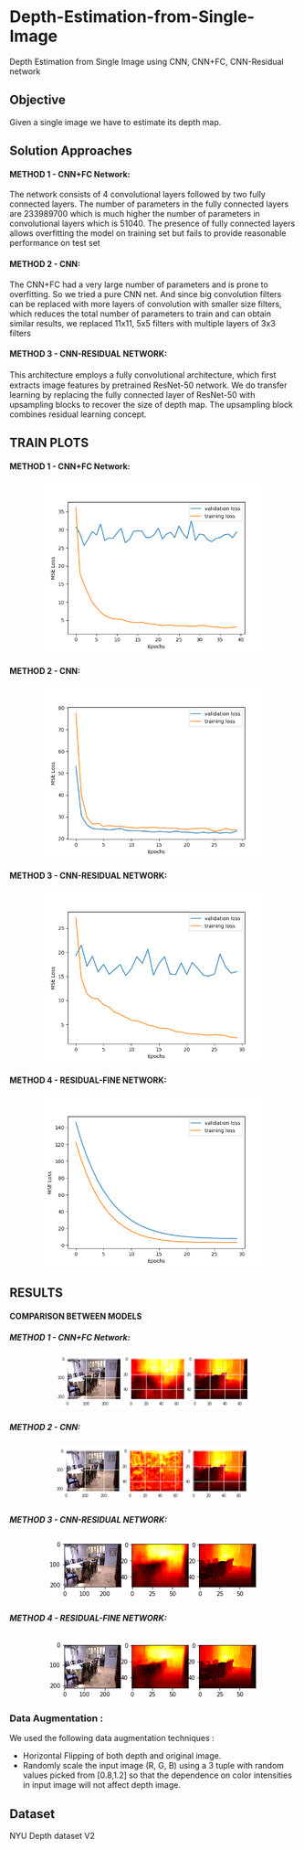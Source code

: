 # Depth-Estimation-from-Single-Image
Depth Estimation from Single Image using CNN, CNN+FC, CNN-Residual network

## Objective
Given a single image we have to estimate its depth map.

## Solution Approaches
#### METHOD 1  -  CNN+FC Network:
The network consists of 4 convolutional layers followed by two fully connected layers. The number of parameters in the fully connected layers are 233989700 which is much higher the number of parameters in convolutional layers which is 51040. The presence of fully connected layers allows overfitting the model on training set but fails to provide reasonable performance on test set 

#### METHOD 2  -  CNN:
The CNN+FC had  a very large number of parameters and is prone to overfitting. So we tried a pure CNN net. And since big convolution filters can be replaced with more layers of convolution with smaller size filters, which reduces the total number of parameters to train and can obtain similar results, we replaced 11x11, 5x5 filters with multiple layers of 3x3 filters

#### METHOD 3 - CNN-RESIDUAL NETWORK:
This architecture employs a fully convolutional architecture, which ﬁrst extracts image features by pretrained ResNet-50 network. We do transfer learning by replacing the fully connected layer of ResNet-50 with upsampling blocks to recover the size of depth map. The upsampling block combines residual learning concept.

## TRAIN PLOTS
#### METHOD 1  -  CNN+FC Network:
<p align='center'>
<img src='./outputs/plot1.png'/ hspace="20" width="400">  
</p>

#### METHOD 2  -  CNN:
<p align='center'>
<img src='./outputs/plot2.png'/ hspace="20" width="400">  
</p>

#### METHOD 3 - CNN-RESIDUAL NETWORK:
<p align='center'>
<img src='./outputs/plot3.png'/ hspace="20" width="400">  
</p>

#### METHOD 4  -  RESIDUAL-FINE NETWORK:
<p align='center'>
<img src='./outputs/plot4.png'/ hspace="20" width="400">  
</p>

## RESULTS
#### COMPARISON BETWEEN MODELS
##### METHOD 1  -  CNN+FC Network:
<p align='center'>
<img src='./outputs/im1_mod1.png'/ hspace="20" >  
</p>

##### METHOD 2  -  CNN:
<p align='center'>
<img src='./outputs/im1_mod2.png'/ hspace="20" >  
</p>

##### METHOD 3 - CNN-RESIDUAL NETWORK:
<p align='center'>
<img src='./outputs/im1_mod3.png'/ hspace="20" >  
</p>

##### METHOD 4 - RESIDUAL-FINE NETWORK:
<p align='center'>
<img src='./outputs/im1_mod4.png'/ hspace="20">  
</p>

### Data Augmentation : 
We used the following data augmentation techniques : 
* Horizontal Flipping of both depth and original image.
* Randomly scale the input image (R, G, B) using a 3 tuple with random values picked from [0.8,1.2] so that the dependence on color intensities    in input image will not affect depth image.

## Dataset
NYU Depth dataset V2

